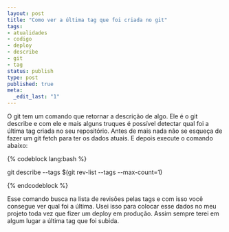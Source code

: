 ```yaml
---
layout: post
title: "Como ver a última tag que foi criada no git"
tags:
- atualidades
- codigo
- deploy
- describe
- git
- tag
status: publish
type: post
published: true
meta:
  _edit_last: "1"
---
```

O git tem um comando que retornar a descrição de algo. Ele é o git describe e com ele e mais alguns truques é possível detectar qual foi a última tag criada no seu repositório.
Antes de mais nada não se esqueça de fazer um git fetch para ter os dados atuais. E depois execute o comando abaixo:

{% codeblock lang:bash %}

git describe --tags $(git rev-list --tags --max-count=1)

{% endcodeblock %}

Esse comando busca na lista de revisões pelas tags e com isso você consegue ver qual foi a última.  Usei isso para colocar esse dados no meu projeto toda vez que fizer um deploy em produção. Assim sempre terei em algum lugar a última tag que foi subida.
